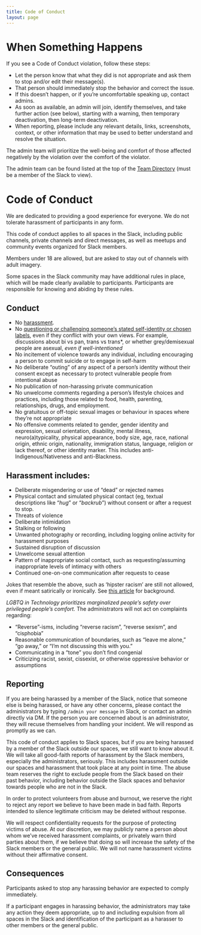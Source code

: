 ```yaml
---
title: Code of Conduct
layout: page
---
```


<a name="reporting"></a>

# When Something Happens

If you see a Code of Conduct violation, follow these steps:

- Let the person know that what they did is not appropriate and ask them to stop and/or edit their message(s).
- That person should immediately stop the behavior and correct the issue.
- If this doesn’t happen, or if you’re uncomfortable speaking up, contact admins.
- As soon as available, an admin will join, identify themselves, and take further action (see below), starting with a warning, then temporary deactivation, then long-term deactivation.
- When reporting, please include any relevant details, links, screenshots, context, or other information that may be used to better understand and resolve the situation.

The admin team will prioritize the well-being and comfort of those affected negatively by the violation over the comfort of the violator.

The admin team can be found listed at the top of the [Team Directory](https://lgbt.slack.com/team) (must be a member of the Slack to view).

<a name="overview"></a>

# Code of Conduct

We are dedicated to providing a good experience for everyone. We do not tolerate harassment of participants in any form.

This code of conduct applies to all spaces in the Slack, including public channels, private channels and direct messages, as well as meetups and community events organized for Slack members.

Members under 18 are allowed, but are asked to stay out of channels with adult imagery.

Some spaces in the Slack community may have additional rules in place, which will be made clearly available to participants. Participants are responsible for knowing and abiding by these rules.

<a name="conduct"></a>

## Conduct

- No [harassment](#harassment).
- No [questioning or challenging someone’s stated self-identity or chosen labels](/culture.html#discussion-of-labels), even if they conflict with your own views. For example, discussions about bi vs pan, trans vs trans*, or whether grey/demisexual people are asexual, *even if well-intentioned*
- No incitement of violence towards any individual, including encouraging a person to commit suicide or to engage in self-harm
- No deliberate “outing” of any aspect of a person’s identity without their consent except as necessary to protect vulnerable people from intentional abuse
- No publication of non-harassing private communication 
- No unwelcome comments regarding a person’s lifestyle choices and practices, including those related to food, health, parenting, relationships, drugs, and employment.
- No gratuitous or off-topic sexual images or behaviour in spaces where they’re not appropriate
- No offensive comments related to gender, gender identity and expression, sexual orientation, disability, mental illness, neuro(a)typicality, physical appearance, body size, age, race, national origin, ethnic origin, nationality, immigration status, language, religion or lack thereof, or other identity marker. This includes anti-Indigenous/Nativeness and anti-Blackness.

<a name="harassment"></a>

## Harassment includes:

- Deliberate misgendering or use of “dead” or rejected names
- Physical contact and simulated physical contact (eg, textual descriptions like “_hug_” or “_backrub_”) without consent or after a request to stop.
- Threats of violence
- Deliberate intimidation
- Stalking or following
- Unwanted photography or recording, including logging online activity for harassment purposes
- Sustained disruption of discussion
- Unwelcome sexual attention
- Pattern of inappropriate social contact, such as requesting/assuming inappropriate levels of intimacy with others
- Continued one-on-one communication after requests to cease

Jokes that resemble the above, such as ‘hipster racism’ are still not allowed, even if meant satirically or ironically. See [this article](http://www.racialicious.com/2012/05/02/a-historical-guide-to-hipster-racism/) for background.

*LGBTQ in Technology prioritizes marginalized people’s safety over privileged people’s comfort.* The administrators will not act on complaints regarding:

- “Reverse”-isms, including “reverse racism”, “reverse sexism”, and “cisphobia”
- Reasonable communication of boundaries, such as “leave me alone,” “go away,” or “I’m not discussing this with you.”
- Communicating in a “tone” you don’t find congenial
- Criticizing racist, sexist, cissexist, or otherwise oppressive behavior or assumptions

<a name="reporting"></a>

## Reporting

If you are being harassed by a member of the Slack, notice that someone else is being harassed, or have any other concerns, please contact the administrators by typing `/admin your message` in Slack, or contact an admin directly via DM. If the person you are concerned about is an administrator, they will recuse themselves from handling your incident. We will respond as promptly as we can.

This code of conduct applies to Slack spaces, but if you are being harassed by a member of the Slack outside our spaces, we still want to know about it. We will take all good-faith reports of harassment by the Slack members, especially the administrators, seriously. This includes harassment outside our spaces and harassment that took place at any point in time. The abuse team reserves the right to exclude people from the Slack based on their past behavior, including behavior outside the Slack spaces and behavior towards people who are not in the Slack.

In order to protect volunteers from abuse and burnout, we reserve the right to reject any report we believe to have been made in bad faith. Reports intended to silence legitimate criticism may be deleted without response.

We will respect confidentiality requests for the purpose of protecting victims of abuse. At our discretion, we may publicly name a person about whom we’ve received harassment complaints, or privately warn third parties about them, if we believe that doing so will increase the safety of the Slack members or the general public. We will not name harassment victims without their affirmative consent.

<a name="consequences"></a>

## Consequences

Participants asked to stop any harassing behavior are expected to comply immediately.

If a participant engages in harassing behavior, the administrators may take any action they deem appropriate, up to and including expulsion from all spaces in the Slack and identification of the participant as a harasser to other members or the general public.
